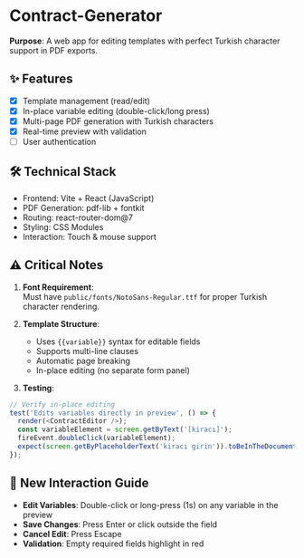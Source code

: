 # Contract-Generator  

**Purpose**: A web app for editing templates with perfect Turkish character support in PDF exports.

## ✨ Features
- [x] Template management (read/edit)
- [x] In-place variable editing (double-click/long press)
- [x] Multi-page PDF generation with Turkish characters
- [x] Real-time preview with validation
- [ ] User authentication

## 🛠 Technical Stack
- Frontend: Vite + React (JavaScript)
- PDF Generation: pdf-lib + fontkit
- Routing: react-router-dom@7
- Styling: CSS Modules
- Interaction: Touch & mouse support

## ⚠ Critical Notes
1. **Font Requirement**:  
   Must have `public/fonts/NotoSans-Regular.ttf` for proper Turkish character rendering.

2. **Template Structure**:
   - Uses `{{variable}}` syntax for editable fields
   - Supports multi-line clauses
   - Automatic page breaking
   - In-place editing (no separate form panel)

3. **Testing**:
```javascript
// Verify in-place editing
test('Edits variables directly in preview', () => {
  render(<ContractEditor />);
  const variableElement = screen.getByText('[kiracı]');
  fireEvent.doubleClick(variableElement);
  expect(screen.getByPlaceholderText('kiracı girin')).toBeInTheDocument();
});
```
## 🎯 New Interaction Guide
- **Edit Variables**: Double-click or long-press (1s) on any variable in the preview
- **Save Changes**: Press Enter or click outside the field
- **Cancel Edit**: Press Escape
- **Validation**: Empty required fields highlight in red